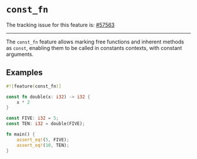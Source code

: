 # `const_fn`

The tracking issue for this feature is: [#57563]

[#57563]: https://github.com/rust-lang/rust/issues/57563

------------------------

The `const_fn` feature allows marking free functions and inherent methods as
`const`, enabling them to be called in constants contexts, with constant
arguments.

## Examples

```rust
#![feature(const_fn)]

const fn double(x: i32) -> i32 {
    x * 2
}

const FIVE: i32 = 5;
const TEN: i32 = double(FIVE);

fn main() {
    assert_eq!(5, FIVE);
    assert_eq!(10, TEN);
}
```
